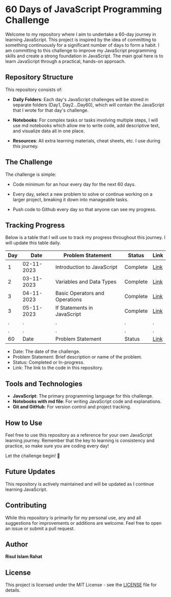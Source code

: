 # 60 Days of JavaScript Programming Challenge

Welcome to my repository where I aim to undertake a 60-day journey in learning JavaScript. This project is inspired by the idea of committing to something continuously for a significant number of days to form a habit. I am committing to this challenge to improve my JavaScript programming skills and create a strong foundation in JavaScript. The main goal here is to learn JavaScript through a practical, hands-on approach.

## Repository Structure

This repository consists of:

- **Daily Folders**: Each day's JavaScript challenges will be stored in separate folders (Day1, Day2...Day60), which will contain the JavaScript that I wrote for that day's challenge.

- **Notebooks**: For complex tasks or tasks involving multiple steps, I will use md notebooks which allow me to write code, add descriptive text, and visualize data all in one place.

- **Resources**: All extra learning materials, cheat sheets, etc. I use during this journey.

## The Challenge

The challenge is simple:

- Code minimum for an hour every day for the next 60 days.

- Every day, select a new problem to solve or continue working on a larger project, breaking it down into manageable tasks.

- Push code to Github every day so that anyone can see my progress.

## Tracking Progress

Below is a table that I will use to track my progress throughout this journey. I will update this table daily.

| Day | Date | Problem Statement | Status | Link |
|-----|------|-------------------|--------|------|
| 1 | 02-11-2023 | Introduction to JavaScript | Complete | [Link](./Day_1/) |
| 2 | 03-11-2023 | Variables and Data Types | Complete | [Link](./Day_2/) |
| 3 | 04-11-2023 | Basic Operators and Operations | Complete | [Link](./Day_3/) |
| 3 | 05-11-2023 | If Statements in JavaScript | Complete | [Link](./Day_4/) |
| . | .    | .                 | .      | .    |
| . | .    | .                 | .      | .    |
| 60 | Date | Problem Statement | Status | [Link](#) |
* Date: The date of the challenge.
* Problem Statement: Brief description or name of the problem.
* Status: Completed or In-progress.
* Link: The link to the code in this repository.

## Tools and Technologies

- **JavaScript**: The primary programming language for this challenge.
- **Notebooks with md file**: For writing JavaScript code and explanations.
- **Git and GitHub**: For version control and project tracking.

## How to Use

Feel free to use this repository as a reference for your own JavaScript learning journey. Remember that the key to learning is consistency and practice, so make sure you are coding every day!

Let the challenge begin! 🚀

## Future Updates

This repository is actively maintained and will be updated as I continue learning JavaScript. 

## Contributing

While this repository is primarily for my personal use, any and all suggestions for improvements or additions are welcome. Feel free to open an issue or submit a pull request.

## Author

**Risul Islam Rahat**

## License

This project is licensed under the MIT License - see the [LICENSE](LICENSE) file for details.